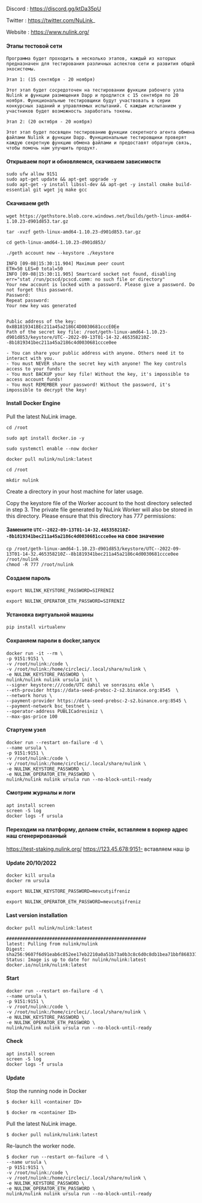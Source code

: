 Discord : https://discord.gg/ktDa35pU

Twitter : https://twitter.com/NuLink_

Website : https://www.nulink.org/

#### Этапы тестовой сети
```
Программа будет проходить в несколько этапов, каждый из которых предназначен для тестирования различных аспектов сети и развития общей экосистемы.

Этап 1: (15 сентября - 20 ноября)

Этот этап будет сосредоточен на тестировании функции рабочего узла Nulink и функции размещения Dapp и продлится с 15 сентября по 20 ноября. Функциональные тестировщики будут участвовать в серии конкурсных заданий и управляемых испытаний. С каждым испытанием у участников будет возможность заработать токены.

Этап 2: (20 октября - 20 ноября)

Этот этап будет посвящен тестированию функции секретного агента обмена файлами Nulink и функции Dapp. Функциональные тестировщики проверят каждую секретную функцию обмена файлами и предоставят обратную связь, чтобы помочь нам улучшить продукт.
```
#### Открываем порт и обновляемся, скачиваем зависимости
```
sudo ufw allow 9151
sudo apt-get update && apt-get upgrade -y
sudo apt-get -y install libssl-dev && apt-get -y install cmake build-essential git wget jq make gcc
```

#### Скачиваем geth
```
wget https://gethstore.blob.core.windows.net/builds/geth-linux-amd64-1.10.23-d901d853.tar.gz

tar -xvzf geth-linux-amd64-1.10.23-d901d853.tar.gz

cd geth-linux-amd64-1.10.23-d901d853/

./geth account new --keystore ./keystore
```
```
INFO [09-08|15:30:11.904] Maximum peer count                       ETH=50 LES=0 total=50
INFO [09-08|15:30:11.905] Smartcard socket not found, disabling    err="stat /run/pcscd/pcscd.comm: no such file or directory"
Your new account is locked with a password. Please give a password. Do not forget this password.
Password: 
Repeat password: 
Your new key was generated


Public address of the key:   0x8B1819341BEc211a45a2186C4D0030681cccE0Ee
Path of the secret key file: /root/geth-linux-amd64-1.10.23-d901d853/keystore/UTC--2022-09-13T01-14-32.465358210Z--8b1819341bec211a45a2186c4d0030681ccce0ee

- You can share your public address with anyone. Others need it to interact with you.
- You must NEVER share the secret key with anyone! The key controls access to your funds!
- You must BACKUP your key file! Without the key, it's impossible to access account funds!
- You must REMEMBER your password! Without the password, it's impossible to decrypt the key!
```

#### Install Docker Engine
Pull the latest NuLink image.
```
cd /root

sudo apt install docker.io -y

sudo systemctl enable --now docker

docker pull nulink/nulink:latest

cd /root

mkdir nulink
```
Create a directory in your host machine for later usage.

Copy the keystore file of the Worker account to the host directory selected in step 3. The private file generated by NuLink Worker will also be stored in this directory. Please ensure that this directory has 777 permissions:
#### Замените `UTC--2022-09-13T01-14-32.465358210Z--8b1819341bec211a45a2186c4d0030681ccce0ee` на свое значение
``` 
cp /root/geth-linux-amd64-1.10.23-d901d853/keystore/UTC--2022-09-13T01-14-32.465358210Z--8b1819341bec211a45a2186c4d0030681ccce0ee /root/nulink
chmod -R 777 /root/nulink
 ```
#### Создаем пароль
```
export NULINK_KEYSTORE_PASSWORD=SIFRENIZ

export NULINK_OPERATOR_ETH_PASSWORD=SIFRENIZ
```
#### Установка виртуальной машины
```
pip install virtualenv
```
#### Сохраняем пароли в docker,запуск
```
docker run -it --rm \
-p 9151:9151 \
-v /root/nulink:/code \
-v /root/nulink:/home/circleci/.local/share/nulink \
-e NULINK_KEYSTORE_PASSWORD \
nulink/nulink nulink ursula init \
--signer keystore:///code/UTC dahil ve sonrasını ekle \
--eth-provider https://data-seed-prebsc-2-s2.binance.org:8545  \
--network horus \
--payment-provider https://data-seed-prebsc-2-s2.binance.org:8545 \
--payment-network bsc_testnet \
--operator-address PUBLICadresiniz \
--max-gas-price 100
```
#### Стартуем узел 
```
docker run --restart on-failure -d \
--name ursula \
-p 9151:9151 \
-v /root/nulink:/code \
-v /root/nulink:/home/circleci/.local/share/nulink \
-e NULINK_KEYSTORE_PASSWORD \
-e NULINK_OPERATOR_ETH_PASSWORD \
nulink/nulink nulink ursula run --no-block-until-ready
```

#### Смотрим журналы и логи
```
apt install screen
screen -S log
docker logs -f ursula
```

#### Переходим на платформу, делаем стейк, вставляем в воркер адрес наш сгенерированный 
https://test-staking.nulink.org/
https://123.45.678:9151- вставляем наш ip


#### Update 20/10/2022
```
docker kill ursula
docker rm ursula
```
```
export NULINK_KEYSTORE_PASSWORD=mevcutşifreniz

export NULINK_OPERATOR_ETH_PASSWORD=mevcutşifreniz
```
#### Last version installation
```
docker pull nulink/nulink:latest

####################################################
latest: Pulling from nulink/nulink
Digest: sha256:9607f6d91eab6c852ee17eb2210a0a51b73a0b3c8c6d0c8db1bea71bbf868337
Status: Image is up to date for nulink/nulink:latest
docker.io/nulink/nulink:latest

```
#### Start
```
docker run --restart on-failure -d \
--name ursula \
-p 9151:9151 \
-v /root/nulink:/code \
-v /root/nulink:/home/circleci/.local/share/nulink \
-e NULINK_KEYSTORE_PASSWORD \
-e NULINK_OPERATOR_ETH_PASSWORD \
nulink/nulink nulink ursula run --no-block-until-ready
```
#### Check
```
apt install screen
screen -S log
docker logs -f ursula
```
#### Update

Stop the running node in Docker
```
$ docker kill <container ID>

$ docker rm <container ID>
```
 Pull the latest NuLink image.
```
$ docker pull nulink/nulink:latest
```
Re-launch the worker node.
```
$ docker run --restart on-failure -d \
--name ursula \
-p 9151:9151 \
-v /root/nulink:/code \
-v /root/nulink:/home/circleci/.local/share/nulink \
-e NULINK_KEYSTORE_PASSWORD \
-e NULINK_OPERATOR_ETH_PASSWORD \
nulink/nulink nulink ursula run --no-block-until-ready
```
